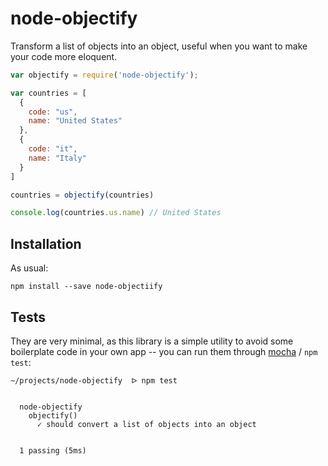 # node-objectify

Transform a list of objects into an object, useful
when you want to make your code more eloquent.

``` javascript
var objectify = require('node-objectify');

var countries = [
  {
    code: "us",
    name: "United States"
  },
  {
    code: "it",
    name: "Italy"
  }
]

countries = objectify(countries)

console.log(countries.us.name) // United States
```

## Installation

As usual:

```
npm install --save node-objectiify
```

## Tests

They are very minimal, as this library is a simple utility
to avoid some boilerplate code in your own app -- you can
run them through [mocha](http://mochajs.org/) / `npm test`:

```
~/projects/node-objectify  ᐅ npm test


  node-objectify
    objectify()
      ✓ should convert a list of objects into an object 


  1 passing (5ms)
```